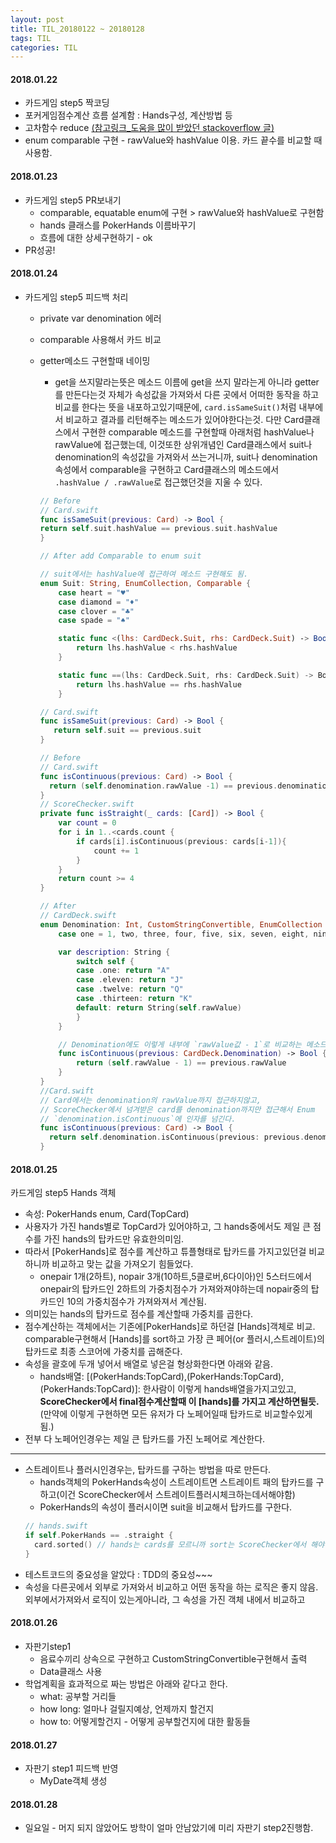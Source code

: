 ```yaml
---
layout: post
title: TIL_20180122 ~ 20180128
tags: TIL
categories: TIL
---
```


#### 2018.01.22
- 카드게임 step5 짝코딩
- 포커게임점수계산 흐름 설계함 : Hands구성, 계산방법 등
- 고차함수 reduce [(참고링크_도움을 많이 받았던 stackoverflow 글)](https://stackoverflow.com/questions/29727618/find-duplicate-elements-in-array-using-swift)
- enum comparable 구현 - rawValue와 hashValue 이용. 카드 끝수를 비교할 때 사용함.

#### 2018.01.23
- 카드게임 step5 PR보내기
  - comparable, equatable enum에 구현 > rawValue와 hashValue로 구현함
  - hands 클래스를 PokerHands 이름바꾸기
  - 흐름에 대한 상세구현하기 - ok
- PR성공!

#### 2018.01.24
- 카드게임 step5 피드백 처리
  - private var denomination 에러
  - comparable 사용해서 카드 비교
  - getter메소드 구현할때 네이밍
    - get을 쓰지말라는뜻은 메소드 이름에 get을 쓰지 말라는게 아니라 getter를 만든다는것 자체가 속성값을 가져와서 다른 곳에서 어떠한 동작을 하고 비교를 한다는 뜻을 내포하고있기때문에, `card.isSameSuit()`처럼 내부에서 비교하고 결과를 리턴해주는 메소드가 있어야한다는것. 다만 Card클래스에서 구현한 comparable 메소드를 구현할때 아래처럼 hashValue나 rawValue에 접근했는데, 이것또한 상위개념인 Card클래스에서 suit나 denomination의 속성값을 가져와서 쓰는거니까, suit나 denomination속성에서 comparable을 구현하고 Card클래스의 메소드에서 `.hashValue / .rawValue`로 접근했던것을 지울 수 있다.
    ```Swift
    // Before
    // Card.swift
    func isSameSuit(previous: Card) -> Bool {
    return self.suit.hashValue == previous.suit.hashValue
    }

    // After add Comparable to enum suit

    // suit에서는 hashValue에 접근하여 메소드 구현해도 됨.
    enum Suit: String, EnumCollection, Comparable {
        case heart = "♥️"
        case diamond = "♦️"
        case clover = "♣️"
        case spade = "♠️"

        static func <(lhs: CardDeck.Suit, rhs: CardDeck.Suit) -> Bool {
            return lhs.hashValue < rhs.hashValue
        }

        static func ==(lhs: CardDeck.Suit, rhs: CardDeck.Suit) -> Bool {
            return lhs.hashValue == rhs.hashValue
        }

    // Card.swift
    func isSameSuit(previous: Card) -> Bool {
       return self.suit == previous.suit
    }
    ```

    ```swift
    // Before
    // Card.swift
    func isContinuous(previous: Card) -> Bool {
      return (self.denomination.rawValue -1) == previous.denomination.rawValue
    }
    // ScoreChecker.swift
    private func isStraight(_ cards: [Card]) -> Bool {
        var count = 0
        for i in 1..<cards.count {
            if cards[i].isContinuous(previous: cards[i-1]){
                count += 1
            }
        }
        return count >= 4
    }

    // After
    // CardDeck.swift
    enum Denomination: Int, CustomStringConvertible, EnumCollection {
        case one = 1, two, three, four, five, six, seven, eight, nine, ten, eleven, twelve, thirteen

        var description: String {
            switch self {
            case .one: return "A"
            case .eleven: return "J"
            case .twelve: return "Q"
            case .thirteen: return "K"
            default: return String(self.rawValue)
            }
        }

        // Denomination에도 이렇게 내부에 `rawValue값 - 1`로 비교하는 메소드를 만들고
        func isContinuous(previous: CardDeck.Denomination) -> Bool {
            return (self.rawValue - 1) == previous.rawValue
        }
    }
    //Card.swift
    // Card에서는 denomination의 rawValue까지 접근하지않고,
    // ScoreChecker에서 넘겨받은 card를 denomination까지만 접근해서 Enum
    // `denomination.isContinuous`에 인자를 넘긴다.  
    func isContinuous(previous: Card) -> Bool {
      return self.denomination.isContinuous(previous: previous.denomination)
    }

    ```


#### 2018.01.25
카드게임 step5
Hands 객체
- 속성: PokerHands enum, Card(TopCard)
- 사용자가 가진 hands별로 TopCard가 있어야하고, 그 hands중에서도 제일 큰 점수를 가진 hands의 탑카드만 유효한의미임.
- 따라서 [PokerHands]로 점수를 계산하고 튜플형태로 탑카드를 가지고있던걸 비교하니까 비교하고 맞는 값을 가져오기 힘들었다.
  - onepair 1개(2하트), nopair 3개(10하트,5클로버,6다이아)인 5스터드에서 onepair의 탑카드인 2하트의 가중치점수가 가져와져야하는데 nopair중의 탑카드인 10의 가중치점수가 가져와져서 계산됨.
- 의미있는 hands의 탑카드로 점수를 계산할때 가중치를 곱한다.
- 점수계산하는 객체에서는 기존에[PokerHands]로 하던걸 [Hands]객체로 비교. comparable구현해서 [Hands]를 sort하고 가장 큰 페어(or 플러시,스트레이트)의 탑카드로 최종 스코어에 가중치를 곱해준다.
- 속성을 괄호에 두개 넣어서 배열로 넣은걸 형상화한다면 아래와 같음.
  - hands배열: [(PokerHands:TopCard),(PokerHands:TopCard),(PokerHands:TopCard)]: 한사람이 이렇게 hands배열을가지고있고, **ScoreChecker에서 final점수계산할때 이 [hands]를 가지고 계산하면될듯.**
(만약에 이렇게 구현하면 모든 유저가 다 노페어일때 탑카드로 비교할수있게됨.)
- 전부 다 노페어인경우는 제일 큰 탑카드를 가진 노페어로 계산한다.
***
- 스트레이트나 플러시인경우는, 탑카드를 구하는 방법을 따로 만든다.
  - hands객체의 PokerHands속성이 스트레이트면 스트레이트 패의 탑카드를 구하고(이건 ScoreChecker에서 스트레이트플러시체크하는데서해야함)
  - PokerHands의 속성이 플러시이면 suit을 비교해서 탑카드를 구한다.
  ```swift
  // hands.swift
  if self.PokerHands == .straight {
    card.sorted() // hands는 cards를 모르니까 sort는 ScoreChecker에서 해야할지도모르겠다......................
  }
  ```
- 테스트코드의 중요성을 알았다 : TDD의 중요성~~~
- 속성을 다른곳에서 외부로 가져와서 비교하고 어떤 동작을 하는 로직은 좋지 않음. 외부에서가져와서 로직이 있는게아니라, 그 속성을 가진 객체 내에서 비교하고  

#### 2018.01.26
- 자판기step1
  - 음료수끼리 상속으로 구현하고 CustomStringConvertible구현해서 출력
  - Data클래스 사용
- 학업계획을 효과적으로 짜는 방법은 아래와 같다고 한다.
  - what: 공부할 거리들
  - how long: 얼마나 걸릴지예상, 언제까지 할건지
  - how to: 어떻게할건지 - 어떻게 공부할건지에 대한 활동들

#### 2018.01.27
- 자판기 step1 피드백 반영
  - MyDate객체 생성

#### 2018.01.28
- 일요일 - 머지 되지 않았어도 방학이 얼마 안남았기에 미리 자판기 step2진행함.
